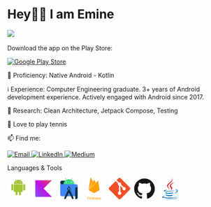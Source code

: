 # Hey🖖🏽 I am Emine 

<img src="https://media.giphy.com/media/nbr4zVb3rQKsIR3o5d/giphy.gif" width="100"/>

Download the app on the Play Store: 

[![Google Play Store](https://img.shields.io/badge/Google%20Play-Download-brightgreen)](https://play.google.com/store/apps/details?id=com.eminesa.chatbotassistant)


👀 Proficiency: Native Android - Kotlin 

ℹ️ Experience: Computer Engineering graduate. 3+ years of Android development experience. Actively engaged with Android since 2017.

🌱 Research: Clean Architecture, Jetpack Compose, Testing

🎾 Love to play tennis 

📫 Find me:

<a href="mailto:eminesa34@gmail.com">
  <img src="https://img.icons8.com/color/48/000000/gmail.png" alt="Email" width="50" height="50"/>
</a>
<a href="https://www.linkedin.com/in/eminesa">
  <img src="https://img.icons8.com/color/48/000000/linkedin.png" alt="LinkedIn" width="50" height="50"/>
</a>
<a href="https://medium.com/@eminesaa">
  <img src="https://img.icons8.com/ios-filled/50/000000/medium-monogram.png" alt="Medium" width="50" height="50"/>
</a>
  

Languages & Tools
  <div id="icons" align="start">
    <img src="https://github.com/devicons/devicon/blob/master/icons/android/android-original-wordmark.svg" title="Android" alt="android" width="50" height="50"/>&nbsp;
    <img src="https://github.com/devicons/devicon/blob/master/icons/kotlin/kotlin-original.svg" title="Kotlin" alt="kotlin" width="50" height="50"/>&nbsp;
    <img src="https://github.com/devicons/devicon/blob/master/icons/androidstudio/androidstudio-original.svg" title="Android Studio" alt="androidStudio" width="50" height="50"/>&nbsp;
    <img src="https://github.com/devicons/devicon/blob/master/icons/firebase/firebase-plain-wordmark.svg" title="Google Firebase" alt="firebase" width="50" height="50"/>&nbsp;
    <img src="https://github.com/devicons/devicon/blob/master/icons/git/git-original.svg" title="Git" alt="git" width="50" height="50"/>&nbsp;
    <img src="https://github.com/devicons/devicon/blob/master/icons/github/github-original.svg" title="GitHub" alt="github" width="50" height="50"/>&nbsp;
    <img src="https://github.com/devicons/devicon/blob/master/icons/java/java-original.svg" title="Java" alt="java" width="50" height="50"/>&nbsp;
</div>

